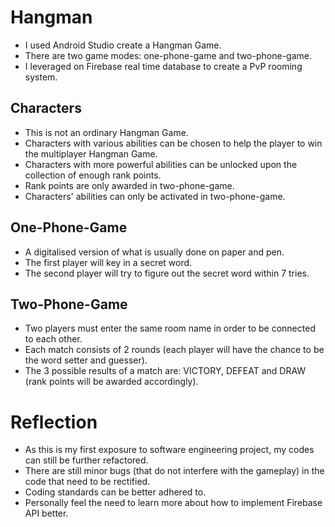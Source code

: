 # Hangman
* I used Android Studio create a Hangman Game.
* There are two game modes: one-phone-game and two-phone-game.
* I leveraged on Firebase real time database to create a PvP rooming system.

## Characters
* This is not an ordinary Hangman Game.
* Characters with various abilities can be chosen to help the player to win the multiplayer Hangman Game.
* Characters with more powerful abilities can be unlocked upon the collection of enough rank points.
* Rank points are only awarded in two-phone-game.
* Characters' abilities can only be activated in two-phone-game.

## One-Phone-Game
* A digitalised version of what is usually done on paper and pen.
* The first player will key in a secret word.
* The second player will try to figure out the secret word within 7 tries.

## Two-Phone-Game
* Two players must enter the same room name in order to be connected to each other.
* Each match consists of 2 rounds (each player will have the chance to be the word setter and guesser).
* The 3 possible results of a match are: VICTORY, DEFEAT and DRAW (rank points will be awarded accordingly).

# Reflection
* As this is my first exposure to software engineering project, my codes can still be further refactored.
* There are still minor bugs (that do not interfere with the gameplay) in the code that need to be rectified.
* Coding standards can be better adhered to.
* Personally feel the need to learn more about how to implement Firebase API better.
